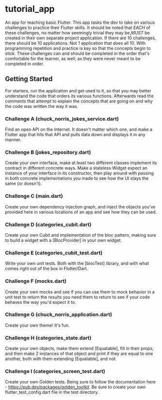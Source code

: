 # tutorial_app
An app for teaching basic Flutter. This app tasks the dev to take on various challenges to practice their Flutter skills. It should be noted that _EACH_ of these challenges, no matter how seemingly trivial they may be,_MUST_ be created in their own separate project application. If there are 10 challenges, there should be 10 applications. Not 1 application that does all 10. With programming repetition and practice is key so that the concepts begin to stick. These challenges can and should be completed in the order that's comfortable for the learner, as well; as they were never meant to be completed in order.

## Getting Started
For starters, run the application and get used to it, so that you may better understand the code that orders its various functions. Afterwards read the comments that attempt to explain the concepts that are going on and why the code was written the way it was.

### Challenge A (chuck_norris_jokes_service.dart)
Find an open API on the Internet. It doesn't matter which one, and make a Flutter app that hits that API and pulls data down and displays it in any manner.

### Challenge B (jokes_repository.dart)
Create your own interface, make at least two different classes implement its contract in different concrete ways. Make a stateless Widget expect an instance of your interface in its constructor, then play around with passing in both concrete implementations you made to see how the UI stays the same (or doesn't).

### Challenge C (main.dart)
Create your own dependency injection graph, and inject the objects you've provided here in various locations of an app and see how they can be used.

### Challenge D (categories_cubit.dart)
Create your own Cubit and implementation of the bloc pattern, making sure to build a widget with a [BlocProvider] in your own widget.

### Challenge E (categories_cubit_test.dart)
Write your own unit tests. Both with the [blocTest] library, and with what comes right out of the box in Flutter/Dart.

### Challenge F (mocks.dart)
Create your own mocks and see if you can use them to mock behavior in a unit test to return the results you need them to return to see if your code behaves the way you'd expect it to.

### Challenge G (chuck_norris_application.dart)
Create your own theme! It's fun.

### Challenge H (categories_state.dart)
Create your own objects, make them extend [Equatable], fill in their props, and then make 2 instances of that object and print if they are equal to one another, both with them extending [Equatable], and not.

### Challenge I (categories_screen_test.dart)
Create your own Golden tests. Being sure to follow the documentation here - https://pub.dev/packages/golden_toolkit. Be sure to create your own flutter_test_config.dart file in the test directory.
